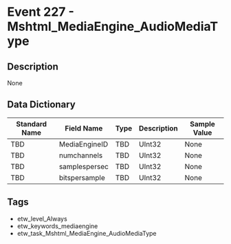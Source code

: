 # Event 227 - Mshtml_MediaEngine_AudioMediaType

## Description
None

## Data Dictionary
|Standard Name|Field Name|Type|Description|Sample Value|
|---|---|---|---|---|
|TBD|MediaEngineID|TBD|UInt32|None|None|
|TBD|numchannels|TBD|UInt32|None|None|
|TBD|samplespersec|TBD|UInt32|None|None|
|TBD|bitspersample|TBD|UInt32|None|None|

## Tags
* etw_level_Always
* etw_keywords_mediaengine
* etw_task_Mshtml_MediaEngine_AudioMediaType